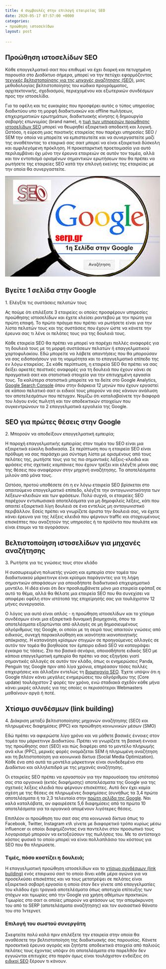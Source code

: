 ```yaml
---
title: 4 συμβουλές στην επιλογή εταιρείας SEO
date: 2020-05-17 07:57:00 +0000
categories:
- προώθηση ιστοσελίδων
layout: post

---
```

## Προώθηση ιστοσελίδων SEO

Κάθε επαγγελματικό σαιτ που επιθυμεί να έχει διαρκή και πετυχημένη παρουσία στο Διαδίκτυο σήμερα, μπορεί να την πετύχει εφαρμόζοντας [τεχνικές  βελτιστοποίησης για της μηχανές αναζήτησης (SEO)](https://seoblog7982.github.io/%CF%80%CF%81%CE%BF%CF%8E%CE%B8%CE%B7%CF%83%CE%B7%20%CE%B9%CF%83%CF%84%CE%BF%CF%83%CE%B5%CE%BB%CE%AF%CE%B4%CF%89%CE%BD/2020/05/05/%CF%85%CF%80%CE%B7%CF%81%CE%B5%CF%83%CE%AF%CE%B5%CF%82-seo-%CF%80%CF%81%CE%BF%CF%8E%CE%B8%CE%B7%CF%83%CE%B7-%CE%B9%CF%83%CF%84%CE%BF%CF%83%CE%B5%CE%BB%CE%AF%CE%B4%CF%89%CE%BD.html "τεχνικές βελτιστοποίησης για της μηχανές αναζήτησης SEO"), μιας μεθοδολογίας βελτιστοποίησης του κώδικα προγράμματος, αρχιτεκτονικής, σχεδιασμού, περιεχομένου και εξωτερικών συνδέσμων προς την ιστοσελίδα.  
  
Για τα οφέλη και τις ευκαιρίες που προσφέρει αυτός ο τύπος υπηρεσίας διαδικτύου υπο τη μορφή διαδικτυακών και offline πωλήσεων, επιχειρηματικών ερωτημάτων, διαδικτυακής κίνησης ή δημιουργία σοβαρής επωνυμίας (brand name), η [τιμή των υπηρεσιών προώθησης ιστοσελίδων SEO](https://www.problogger.gr/proothisi-istoselidon/ "τιμή για υπηρεσίες προώθησης ιστοσελίδων SEO") μπορεί να θεωρηθεί εξαιρετικά αποδεκτή και λογική. Ωστόσο, η εύρεση μιας ποιοτικής εταιρείας που παρέχει υπηρεσίες SEO / SEM την οποία να μπορείτε να εμπιστευτείτε και να συνεργαστείτε μαζί της αναθέτοντας το εταιρικό σας σαιτ μπορεί να είναι εξαιρετικά δύσκολη και αμφιλεγόμενη πρόκληση. Η προκαταρκτική προετοιμασία για αυτό περιλαμβάνει όχι μόνο την έρευνα εταιρειών σε αυτόν τον τομέα, αλλά και τον εντοπισμό ορισμένων σημαντικών ερωτήσεων που θα πρέπει να ρωτήσετε της εταιρείες SEO κατά την επιλογή εκείνης της εταιρείας με την οποία θα συνεργαστείτε.

![προώθηση ιστοσελίδων SEO](/uploads/proothisi-istoselidon-seo.jpg "proothisi istoselidon SEO")

## Βγείτε 1 σελίδα στην Google

1\. Ελέγξτε τις συστάσεις πελατών τους  
  
Ας πούμε ότι επιλέξατε 3 εταιρείες οι οποίες προσφέρουν υπηρεσίες προώθησης ιστοσελίδων και έχετε κλείσει ραντεβού με την πρώτη για πρώτη επαφή. Το πρώτο πράγμα που πρέπει να ρωτήσετε είναι για την λίστα πελατών τους και της συστάσεις που έχουν ώστε να κάνετε την έρευνα σας τι λένε οι πελάτες τους για της δουλειά τους. 

Κάθε εταιρεία SEO θα πρέπει να μπορεί να παρέχει πολλές αναφορές για τη δουλειά τους με τη μορφή συστάσεων πελατών ή επαγγελματικού χαρτοφυλακίου. Εδώ μπορείτε να λάβετε απαντήσεις που θα μπορούσαν να σας ειδοποιήσουν για τη νομιμότητα και το επαγγελματικό επίπεδο της εν λόγω εταιρείας. Σε κάθε περίπτωση, η εταιρεία SEO θα πρέπει να σας δείξει αρκετές πειστικές αναφορές για τη δουλειά που έχουν κάνει σε πραγματικά σαιτ και στατιστικά στοιχεία για την επιτυχημένη εργασία τους. Τα καλύτερα στατιστικά μπορείτε να τα δείτε στο Google Analytics, [Google Search Console](https://search.google.com/search-console/about "google search console") όπου στην διάρκεια 12 μηνών που έχουν εργαστεί σε κάποιο πελατικό σαιτ οι ειδικοί τους μπορούν να σας κάνουν ανάλυση τον αποτελεσμάτων που πέτυχαν. Νομίζω ότι καταλαβαίνετε την διαφορά του λόγου ενός πωλητή και τον αποδεικτικών στοιχείων που συγκεντρώνουν τα 2 επαγγελματικά εργαλεία της Google.

## SEO για πρώτες θέσεις στην Google

  
2\. Μπορούν να αποδείξουν επαγγελματική εμπειρία;  
  
Η παροχή επαγγελματικής εμπειρίας στον τομέα του SEO είναι μια εξαιρετικά εύκολη διαδικασία. Σε περίπτωση που η εταιρεία SEO είναι πρόθυμη να σας παράσχει μια σύντομη λίστα με ορισμένους από τους πελάτες της, ρωτήστε τους για τις πιο σημαντικές λέξεις-κλειδιά και φράσεις στις σχετικές καμπάνιες που έχουν τρέξει και ελέγξτε μόνοι σας της θέσεις που αναφέρουν στην μηχανή αναζήτησης. Τα αποτελέσματα μιλούν από μόνα τους.  
  
Ωστόσο, προτού υποθέσετε ότι η εν λόγω εταιρεία SEO βρίσκεται στο απαιτούμενο επαγγελματικό επίπεδο, ελέγξτε την ανταγωνιστικότητα των λέξεων-κλειδιών και των φράσεων. Πολύ συχνά, οι εταιρείες SEO παρέχουν εντυπωσιακά αποτελέσματα για μη δημοφιλείς λέξεις, κάτι που απαιτεί εξαιρετικά λίγη δουλειά σε ένα εντελώς μη ανταγωνιστικό περιβάλλον. Εσείς πρέπει να γνωρίζετε άριστα την δουλειά σας, να έχετε κάνει έρευνα για της λέξεις κλειδιά που φέρνουν traffic και στοχευμένους επισκέπτες που αναζητούν της υπηρεσίες ή τα προϊόντα που πουλάτε και είναι έτοιμοι να τα αγοράσουν.

## Βελτιστοποίηση ιστοσελίδων για μηχανές αναζήτησης

3\. Ρωτήστε για τις γνώσεις τους στον κλάδο  
  
Η συσσωρευμένη πολυετής γνώση και εμπειρία στον τομέα του διαδικτυακού μάρκετινγκ είναι κρίσιμοι παράγοντες για τη λήψη σημαντικών αποφάσεων για οποιοδήποτε διαδικτυακό επιχειρηματικό μοντέλο. Η ιδέα είναι ότι δεν προσλαμβάνετε μόνο μια εταιρεία εφάπαξ σε αυτό το θέμα, αλλά θα θέλατε μια εταιρεία SEO που θα συνεχίσει να αποφέρει οφέλη στον ιστότοπό της επιχείρησής σας για τουλάχιστον 12 μήνες συνεργασία.  
  
Ο λόγος για αυτό είναι απλός - η προώθηση ιστοσελίδων και το χτίσιμο συνδέσμων είναι μια εξαιρετικά δυναμική βιομηχανία, όπου τα αποτελέσματα εξαρτώνται από αλλαγές σε μη δημοσιευμένους αλγόριθμους της Google, οι οποίοι με τη σειρά τους απαιτούν γνώσεις από ειδικούς, συνεχή παρακολούθηση και ικανότητα ικανοποιητικής απόκρισης. Η κατανόηση κρίσιμων στιγμών σε προηγούμενες αλλαγές σε αυτόν τον τομέα θα βοηθούσε τον έμπειρο ειδικό SEO να καταγράψει έγκαιρα τις τάσεις. Στο πιο βασικό σενάριο, οποιοσδήποτε ειδικός SEO με κάποια επαγγελματική εμπειρία θα πρέπει να σας εξηγήσει γιατί σημαντικές αλλαγές σε αυτόν τον κλάδο, όπως οι ενημερώσεις Panda, Penguin της Google πριν από λίγα χρόνια, επηρέασαν τόσες πολλές επιχειρήσεις και άλλαξαν εντελώς τη [βιομηχανία SEO](https://seoblog7982.github.io/link%20building/2020/05/25/%CF%80%CF%81%CE%BF%CF%8E%CE%B8%CE%B7%CF%83%CE%B7-%CE%B9%CF%83%CF%84%CE%BF%CF%83%CE%B5%CE%BB%CE%AF%CE%B4%CF%89%CE%BD-%CE%BC%CE%B5-%CF%87%CF%84%CE%AF%CF%83%CE%B9%CE%BC%CE%BF-%CF%83%CF%85%CE%BD%CE%B4%CE%AD%CF%83%CE%BC%CF%89%CE%BD.html). Έχετε υπόψιν ότι η Google πλέον κάνει μεγάλες ενημερώσεις του αλγόριθμου της (Core update) τουλάχιστον 2 φορές τον χρόνο, ενώ σταδιακά σχεδόν κάθε μήνα κάνει μικρές αλλαγές για της οποίες οι περισσότεροι Webmasters μαθαίνουν αργά ή ποτέ. 

## Χτίσιμο συνδέσμων (link building)

4\. Διάκριση μεταξύ βελτιστοποίησης μηχανών αναζήτησης (SEO) και πληρωμένες διαφημίσεις (PPC) και προώθηση κοινωνικών μέσων (SMO)  
  
Εδώ πρέπει να αφιερώστε λίγο χρόνο και να μάθετε βασικές έννοιες στον τομέα του μάρκετινγκ Διαδικτύου. Πρέπει να γνωρίζετε τη βασική έννοια της προώθησης σαιτ (SEO) και πώς διαφέρει από το μοντέλο πληρωμής ανά κλικ (PPC), μερικές φορές ονομάζεται SEM ή πληρωμένη αναζήτηση και τη βελτιστοποίηση για κοινωνικά δίκτυα (Social Media Optimization). Κάθε ένα από αυτά τα μοντέλα μάρκετινγκ είναι συνδεδεμένο στο Διαδίκτυο και αλληλεπιδρά με της μηχανές αναζήτησης.  
  
Οι εταιρείες SEO πρέπει να εργαστούν για την παρουσίαση του ιστότοπού σας στα οργανικά (εκτός διαφήμισης) αποτελέσματα της Google για της σχετικές λέξεις κλειδιά που φέρνουν επισκέπτες. Αυτό δεν έχει καμία σχέση με της θέσεις σε πληρωμένες διαφημίσεις (συνήθως τα 3,4 πρώτα αποτελέσματα ή τα 2,3 τελευταία στην [πρώτη σελίδα της Google](https://en.wikipedia.org/wiki/Search_engine_optimization "google SEO"). Ναι καλά καταλάβατε, αν αφαιρέσετε 5,6 διαφημίσεις από τα πρώτα 10 αποτελέσματα για τα οργανικά απομένουν λιγότερες θέσεις.

Επιπλέον οι προώθηση του σαιτ σας στα κοινωνικά δίκτυα όπως το Facebook, Twitter, Instagram κτλ γίνετε με διαφορετικό τρόπο κυρίως μέσω influencer οι οποίοι διαφημίζοντας ένα παντελόνι στον προσωπικό τους λογαριασμό μπορούν να εκτοξεύσουν της πωλήσεις του. Με το αντίστοιχο κόστος φυσικά το οποίο μπορεί να είναι πολλαπλάσιο του κόστους για SEO που θα πληρώσετε.

### Τιμές, πόσο κοστίζει η δουλειά;

Η επαγγελματική προώθηση ιστοσελίδων και το [χτίσιμο συνδέσμων (link building)](https://blog7.org/seo-uslugi/link-building-plateni-seo-vryzki/ "χτίσιμο συνδέσμων link building") ενός εταιρικού σαιτ το οποίο δίνει κάθε μέρα αγώνα για να προσελκύσει επισκέπτες και να τους μετατρέψει σε πελάτες είναι εξαιρετικά σοβαρή εργασία η οποία όταν δεν γίνετε από επαγγελματίες του κλάδου έχει τραγικά αποτελέσματα όπως αποτυχία επίτευξης των στόχων και τιμωρίες από την Google για χρήση αθέμιτων πρακτικών. Τιμωρίες στο σαιτ οι οποίες μπορούν να φτάσουν ως την απομάκρυνση του από το SERP (αποτελέσματα αναζήτησης) και τον ουσιαστικό θάνατο του στο Ίντερνετ. 

### Επιλογή του σωστού συνεργάτη

Σκεφτείτε πολύ καλά πριν επιλέξετε την εταιρεία στην οποία θα αναθέσετε την βελτιστοποίηση της διαδικτυακής σας παρουσίας. Κάνετε προσεκτικά έρευνα αγοράς και ζητήστε αποδεικτικά στοιχεία από παλιούς πελάτες τους έχοντας υπόψιν ότι αποτελέσματα στο παρελθόν δεν εγγυώνται επιτυχίες στο παρόν όμως είναι τουλάχιστον ενδείξεις ότι [ειδικοί SEO](https://serp.gr/about/ "ειδικοί SEO")  ξέρουν τι κάνουν. 
